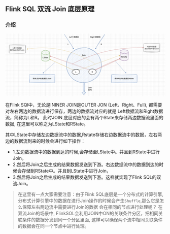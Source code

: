 ## Flink SQL 双流 Join 底层原理

### 介绍    

![flinksqljoindiagram01](images/flinksqljoindiagram01.png)  

在Flink SQl中，无论是ININER JOIN是OUTER JON (Left、Right、Full), 都需要对左右两边的数据流进行保存，两边的数据流对应的就是 Left数据流和Right数据流，简称为L和R。 此时JOIN 底层对应的会有两个State来存储两边数据流里面的数据, 在这里可以称之为LState和RState。    

其中LState中存储左边数据流中的数据,Rstate存储右边数据流中的数据，左右两边的数据流到来的时候会进行如下操作： 
* 1.左边数据流中的数据到达的时候,会存储至LState中。并且到RState中进行Join。   
* 2.然后将Join之后生成的结果数据发送到下游。右边数据流中的数据到达的时候会存储到RState中。并且到LState中进行Join，  
* 3.然后将Join之后生成的结果数据发送到下游。这祥就实现了Flink SQL的双流Join。   

>在这里有一点大家需要注意：由于Flink SQL底层是一个分布式的计算引擎, 分布式计算引擎中的数据在进行Join操作的时候会产生`Shuffle`,那么它是怎么保障左右两边流中需要进行Join的数据 会在相同的节点进行处理呢？ 在双流Join的场景中, FlinkSOL会利用JOIN中ON的关联条件分区，把相同关联条件的数据分发到同一个分区里面, 这样可以确保两个流中相同关联条件的数据会在同一个节点中进行处理。   




















